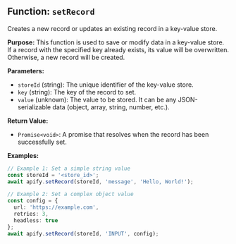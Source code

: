 ## Function: `setRecord`

Creates a new record or updates an existing record in a key-value store.

**Purpose:**
This function is used to save or modify data in a key-value store. If a record with the specified key already exists, its value will be overwritten. Otherwise, a new record will be created.

**Parameters:**
- `storeId` (string): The unique identifier of the key-value store.
- `key` (string): The key of the record to set.
- `value` (unknown): The value to be stored. It can be any JSON-serializable data (object, array, string, number, etc.).

**Return Value:**
- `Promise<void>`: A promise that resolves when the record has been successfully set.

**Examples:**

```typescript
// Example 1: Set a simple string value
const storeId = '<store_id>';
await apify.setRecord(storeId, 'message', 'Hello, World!');

// Example 2: Set a complex object value
const config = {
  url: 'https://example.com',
  retries: 3,
  headless: true
};
await apify.setRecord(storeId, 'INPUT', config);
```